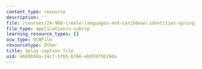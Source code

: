 ```yaml
---
content_type: resource
description: ''
file: /courses/24-908-creole-languages-and-caribbean-identities-spring-2017/6669b58a24c75f65b766ebd7075619da_vHflY7UBg70.vtt
file_type: application/x-subrip
learning_resource_types: []
ocw_type: OCWFile
resourcetype: Other
title: 3play caption file
uid: 6669b58a-24c7-5f65-b766-ebd7075619da
---
```

